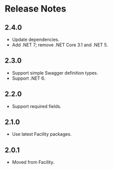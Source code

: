 # Release Notes

## 2.4.0

* Update dependencies.
* Add .NET 7; remove .NET Core 3.1 and .NET 5.

## 2.3.0

* Support simple Swagger definition types.
* Support .NET 6.

## 2.2.0

* Support required fields.

## 2.1.0

* Use latest Facility packages.

## 2.0.1

* Moved from Facility.
